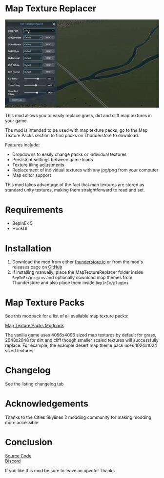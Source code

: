 # Map Texture Replacer

![Mod Window Opened](https://raw.githubusercontent.com/Cgameworld/ModListingImageStore/main/maptexturereplacer-preview.gif)

This mod allows you to easily replace grass, dirt and cliff map textures in your game.

The mod is intended to be used with map texture packs, go to the Map Texture Packs section to find packs on Thunderstore to download. 

Features include:
- Dropdowns to easily change packs or individual textures
- Persistent settings between game loads
- Texture tiling adjustments
- Replacement of individual textures with any jpg/png from your computer
- Map editor support

This mod takes advantage of the fact that map textures are stored as standard unity textures, making them straightforward to read and set. 

# Requirements
- BepInEx 5
- HookUI

# Installation
1) Download the mod from either [thunderstore.io](https://thunderstore.io/c/cities-skylines-ii/p/Cgameworld/Map_Texture_Replacer) or from the mod's releases page on [GitHub](https://github.com/Cgameworld/MapTextureReplacer/releases) 
2) If installing manually, place the MapTextureReplacer folder inside `BepInEx/plugins` and optionally download map themes from Thunderstore and also place them inside `BepInEx/plugins`

# Map Texture Packs

See this modpack for a list of all available map texture packs: 

[Map Texture Packs Modpack](https://thunderstore.io/c/cities-skylines-ii/p/Cgameworld/Map_Texture_Packs_Modpack/)

The vanilla game uses 4096x4096 sized map textures by default for grass, 2048x2048 for dirt and cliff though smaller scaled textures will successfully replace. For example, the example desert map theme pack uses 1024x1024 sized textures.

# Changelog

See the listing changelog tab

# Acknowledgements

Thanks to the Cities Skylines 2 modding community for making modding more accessible

# Conclusion

[Source Code](https://github.com/Cgameworld/MapTextureReplacer/)   
[Discord](https://discord.gg/tDZhaMrgsQ)

If you like this mod be sure to leave an upvote! Thanks